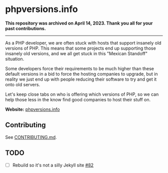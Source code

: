 # phpversions.info

**This repository was archived on April 14, 2023. Thank you all for your past contributions.**

---

As a PHP developer, we are often stuck with hosts that support insanely old versions of PHP. This means that some
projects end up supporting those insanely old versions, and we all get stuck in this "Mexican Standoff" situation.

Some developers force their requirements to be much higher than these default versions in a bid to force the hosting
companies to upgrade, but in reality we just end up with people reducing their software to try and get it onto old
servers.

Let's keep close tabs on who is offering which versions of PHP, so we can help those less in the know find
good companies to host their stuff on.

**Website:** [phpversions.info](http://phpversions.info)

## Contributing

See [CONTRIBUTING.md](CONTRIBUTING.md).

## TODO

- [ ] Rebuild so it's not a silly Jekyll site [#82](https://github.com/philsturgeon/phpversions.info/issues/82)
